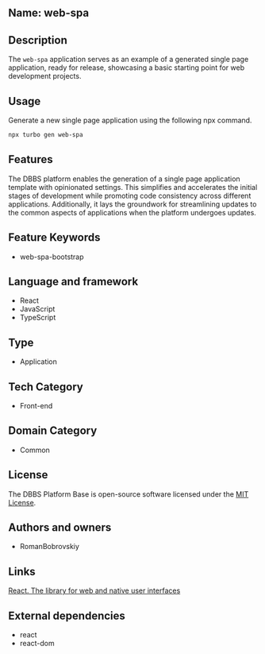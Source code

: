 ## Name: web-spa

## Description

The `web-spa` application serves as an example of a generated single page application, ready for release, showcasing a basic starting point for web development projects.

## Usage

Generate a new single page application using the following npx command.

```bash
npx turbo gen web-spa
```

## Features

The DBBS platform enables the generation of a single page application template with opinionated settings. This simplifies and accelerates the initial stages of development while promoting code consistency across different applications. Additionally, it lays the groundwork for streamlining updates to the common aspects of applications when the platform undergoes updates.

## Feature Keywords

- web-spa-bootstrap

## Language and framework

- React
- JavaScript
- TypeScript

## Type

- Application

## Tech Category

- Front-end

## Domain Category

- Common

## License

The DBBS Platform Base is open-source software licensed under the [MIT License](LICENSE).

## Authors and owners

- RomanBobrovskiy

## Links

[React. The library for web and native user interfaces](https://react.dev/)

## External dependencies

- react
- react-dom
